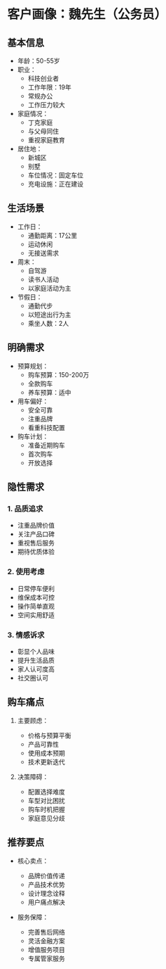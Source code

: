# 客户画像：魏先生（公务员）

## 基本信息
- 年龄：50-55岁
- 职业：
  - 科技创业者
  - 工作年限：19年
  - 常规办公
  - 工作压力较大
- 家庭情况：
  - 丁克家庭
  - 与父母同住
  - 重视家庭教育
- 居住地：
  - 新城区
  - 别墅
  - 车位情况：固定车位
  - 充电设施：正在建设

## 生活场景
- 工作日：
  - 通勤距离：17公里
  - 运动休闲
  - 无接送需求
- 周末：
  - 自驾游
  - 读书人活动
  - 以家庭活动为主
- 节假日：
  - 通勤代步
  - 以短途出行为主
  - 乘坐人数：2人

## 明确需求
- 预算规划：
  - 购车预算：150-200万
  - 全款购车
  - 养车预算：适中
- 用车偏好：
  - 安全可靠
  - 注重品牌
  - 看重科技配置
- 购车计划：
  - 准备近期购车
  - 首次购车
  - 开放选择

## 隐性需求
### 1. 品质追求
- 注重品牌价值
- 关注产品口碑
- 重视售后服务
- 期待优质体验

### 2. 使用考虑
- 日常停车便利
- 维保成本可控
- 操作简单直观
- 空间实用舒适

### 3. 情感诉求
- 彰显个人品味
- 提升生活品质
- 家人认可度高
- 社交圈认可

## 购车痛点
1. 主要顾虑：
   - 价格与预算平衡
   - 产品可靠性
   - 使用成本预期
   - 技术更新迭代

2. 决策障碍：
   - 配置选择难度
   - 车型对比困扰
   - 购车时机把握
   - 家庭意见分歧

## 推荐要点
- 核心卖点：
  - 品牌价值传递
  - 产品技术优势
  - 设计理念诠释
  - 用户痛点解决

- 服务保障：
  - 完善售后网络
  - 灵活金融方案
  - 增值服务项目
  - 专属管家服务